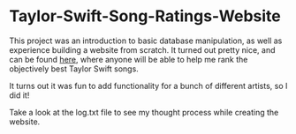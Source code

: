 # Taylor-Swift-Song-Ratings-Website

This project was an introduction to basic database manipulation, as well as experience building a website from scratch. It turned out pretty nice, and can be found [here](otis.pythonanywhere.com), where anyone will be able to help me rank the objectively best Taylor Swift songs.

It turns out it was fun to add functionality for a bunch of different artists, so I did it!

Take a look at the log.txt file to see my thought process while creating the website.
